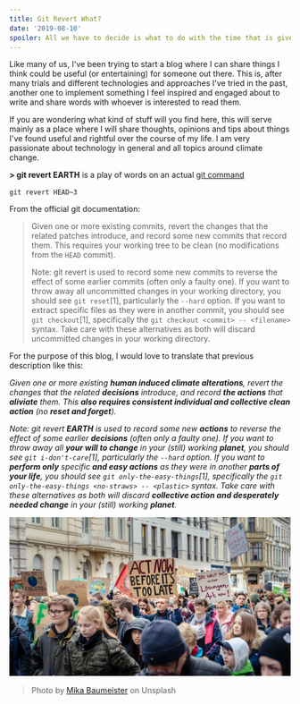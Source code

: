 ```yaml
---
title: Git Revert What?
date: '2019-08-10'
spoiler: All we have to decide is what to do with the time that is given us.
---
```


Like many of us, I've been trying to start a blog where I can share things I think could be useful (or entertaining) for someone out there. This is, after many trials and different technologies and approaches I've tried in the past, another one to implement something I feel inspired and engaged about to write and share words with whoever is interested to read them.

If you are wondering what kind of stuff will you find here, this will serve mainly as a place where I will share thoughts, opinions and tips about things I've found useful and rightful over the course of my life. I am very passionate about technology in general and all topics around climate change.


**> git revert EARTH** is a play of words on an actual [git command](https://git-scm.com/docs/git-revert) 
```
git revert HEAD~3
```
From the official git documentation:

>Given one or more existing commits, revert the changes that the related patches introduce, and record some new commits that record them. This requires your working tree to be clean (no modifications from the `HEAD` commit).
>
>Note: git revert is used to record some new commits to reverse the effect of some earlier commits (often only a faulty one). If you want to throw away all uncommitted changes in your working directory, you should see `git reset`[1], particularly the `--hard` option. If you want to extract specific files as they were in another commit, you should see `git checkout`[1], specifically the `git checkout <commit> -- <filename>` syntax. Take care with these alternatives as both will discard uncommitted changes in your working directory.

For the purpose of this blog, I would love to translate that previous description like this:

_Given one or more existing **human induced climate alterations**, revert the changes that the related **decisions** introduce, and record **the actions** that **aliviate** them. This **also requires consistent individual and collective clean action** (no **reset and forget**)._

_Note: git revert **EARTH** is used to record some new **actions** to reverse the effect of some earlier **decisions** (often only a faulty one). If you want to throw away all **your will to change** in your (still) working **planet**, you should see `git i-don't-care`[1], particularly the `--hard` option. If you want to **perform only** specific **and easy actions** as they were in another **parts of your life**, you should see `git only-the-easy-things`[1], specifically the `git only-the-easy-things <no-straws> -- <plastic>` syntax. Take care with these alternatives as both will discard **collective action and desperately needed change** in your (still) working **planet**._

![Time is running out](./mika-baumeister-HR8IqMQNT8M-unsplash.jpg)
>Photo by [Mika Baumeister](https://unsplash.com/photos/HR8IqMQNT8M) on Unsplash